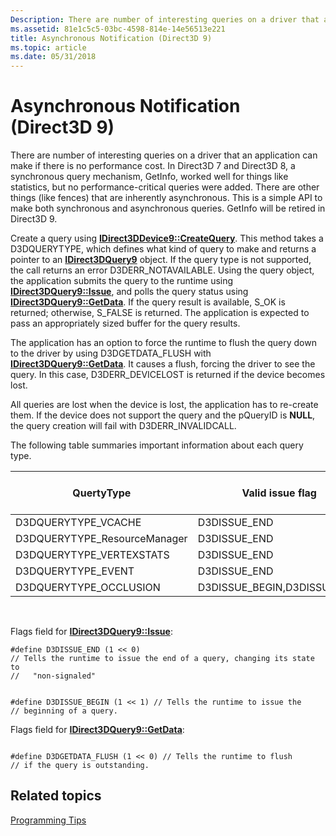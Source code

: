 ```yaml
---
Description: There are number of interesting queries on a driver that an application can make if there is no performance cost.
ms.assetid: 81e1c5c5-03bc-4598-814e-14e56513e221
title: Asynchronous Notification (Direct3D 9)
ms.topic: article
ms.date: 05/31/2018
---
```


# Asynchronous Notification (Direct3D 9)

There are number of interesting queries on a driver that an application can make if there is no performance cost. In Direct3D 7 and Direct3D 8, a synchronous query mechanism, GetInfo, worked well for things like statistics, but no performance-critical queries were added. There are other things (like fences) that are inherently asynchronous. This is a simple API to make both synchronous and asynchronous queries. GetInfo will be retired in Direct3D 9.

Create a query using [**IDirect3DDevice9::CreateQuery**](/windows/desktop/api). This method takes a D3DQUERYTYPE, which defines what kind of query to make and returns a pointer to an [**IDirect3DQuery9**](/windows/desktop/api) object. If the query type is not supported, the call returns an error D3DERR\_NOTAVAILABLE. Using the query object, the application submits the query to the runtime using [**IDirect3DQuery9::Issue**](/windows/win32/api/d3d9helper/nf-d3d9helper-idirect3dquery9-issue), and polls the query status using [**IDirect3DQuery9::GetData**](/windows/win32/api/d3d9helper/nf-d3d9helper-idirect3dquery9-getdata). If the query result is available, S\_OK is returned; otherwise, S\_FALSE is returned. The application is expected to pass an appropriately sized buffer for the query results.

The application has an option to force the runtime to flush the query down to the driver by using D3DGETDATA\_FLUSH with [**IDirect3DQuery9::GetData**](/windows/win32/api/d3d9helper/nf-d3d9helper-idirect3dquery9-getdata). It causes a flush, forcing the driver to see the query. In this case, D3DERR\_DEVICELOST is returned if the device becomes lost.

All queries are lost when the device is lost, the application has to re-create them. If the device does not support the query and the pQueryID is **NULL**, the query creation will fail with D3DERR\_INVALIDCALL.

The following table summaries important information about each query type.



| QuertyType                    | Valid issue flag              | GetData buffer              | Runtime      | Implicit beginning of query |
|-------------------------------|-------------------------------|-----------------------------|--------------|-----------------------------|
| D3DQUERYTYPE\_VCACHE          | D3DISSUE\_END                 | D3DDEVINFO\_VCACHE          | Retail/Debug | CreateDevice                |
| D3DQUERYTYPE\_ResourceManager | D3DISSUE\_END                 | D3DDEVINFO\_ResourceManager | Debug only   | Present                     |
| D3DQUERYTYPE\_VERTEXSTATS     | D3DISSUE\_END                 | D3DDEVINFO\_D3DVERTEXSTATS  | Debug only   | Present                     |
| D3DQUERYTYPE\_EVENT           | D3DISSUE\_END                 | BOOL                        | Retail/Debug | CreateDevice                |
| D3DQUERYTYPE\_OCCLUSION       | D3DISSUE\_BEGIN,D3DISSUE\_END | DWORD                       | Retail/Debug | N/A                         |



 

Flags field for [**IDirect3DQuery9::Issue**](/windows/win32/api/d3d9helper/nf-d3d9helper-idirect3dquery9-issue):


```
#define D3DISSUE_END (1 << 0) 
// Tells the runtime to issue the end of a query, changing its state to 
//   "non-signaled" 
```




```
 
#define D3DISSUE_BEGIN (1 << 1) // Tells the runtime to issue the 
// beginning of a query. 
```



Flags field for [**IDirect3DQuery9::GetData**](/windows/win32/api/d3d9helper/nf-d3d9helper-idirect3dquery9-getdata):


```
 
#define D3DGETDATA_FLUSH (1 << 0) // Tells the runtime to flush 
// if the query is outstanding.
```



## Related topics

<dl> <dt>

[Programming Tips](programming-tips.md)
</dt> </dl>

 

 
